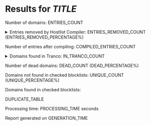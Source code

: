 # Results for *TITLE*

<URL>

Number of domains: ENTRIES_COUNT

<details>
<summary>Entries removed by Hostlist Compiler: ENTRIES_REMOVED_COUNT (ENTRIES_REMOVED_PERCENTAGE%)</summary>
ENTRIES_REMOVED
</details>

Number of entries after compiling: COMPILED_ENTRIES_COUNT

<details>
<summary>Domains found in Tranco: IN_TRANCO_COUNT</summary>
IN_TRANCO
</details>

Number of dead domains: DEAD_COUNT (DEAD_PERCENTAGE%)

Domains not found in checked blocklists: UNIQUE_COUNT (UNIQUE_PERCENTAGE%)

Domains found in checked blocklists:

DUPLICATE_TABLE

Processing time: PROCESSING_TIME seconds

Report generated on GENERATION_TIME
